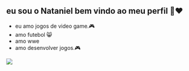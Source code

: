 ## eu sou o Nataniel bem vindo ao meu perfil 🖤♥️
- eu amo jogos de video game.🎮
- amo futebol 😸
- amo wwe 
- amo desenvolver jogos.🎮
  
 ![](https://media1.tenor.com/m/KX9rrktDtokAAAAd/roman-reigns-romanreigns.gif)
